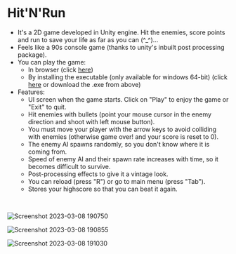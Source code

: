 # Hit'N'Run
- It's a 2D game developed in Unity engine. Hit the enemies, score points and run to save your life as far as you can (^_^)...
- Feels like a 90s console game (thanks to unity's inbuilt post processing package).
- You can play the game:
  - In browser (click [here](https://ayushnagarcodes.github.io/hit-n-run/))
  - By installing the executable (only available for windows 64-bit) (click [here](https://github.com/ayushnagarcodes/hit-n-run/raw/main/Hit'N'Run%20Setup%20(x64).exe) or download the .exe from above)
- Features:
  - UI screen when the game starts. Click on "Play" to enjoy the game or "Exit" to quit.
  - Hit enemies with bullets (point your mouse cursor in the enemy direction and shoot with left mouse button).
  - You must move your player with the arrow keys to avoid colliding with enemies (otherwise game over! and your score is reset to 0).
  - The enemy AI spawns randomly, so you don't know where it is coming from.
  - Speed of enemy AI and their spawn rate increases with time, so it becomes difficult to survive.
  - Post-processing effects to give it a vintage look.
  - You can reload (press "R") or go to main menu (press "Tab").
  - Stores your highscore so that you can beat it again.
<br />

![Screenshot 2023-03-08 190750](https://user-images.githubusercontent.com/75565512/223744821-15a86e64-367c-4d68-afb0-db6e9183eccb.png)
<br />

![Screenshot 2023-03-08 190855](https://user-images.githubusercontent.com/75565512/223744842-c38b092b-0d68-4db1-adb7-9d460c73d4df.png)
<br />

![Screenshot 2023-03-08 191030](https://user-images.githubusercontent.com/75565512/223744869-7a2720b5-2c1f-42ba-8d43-c836be33e012.png)
